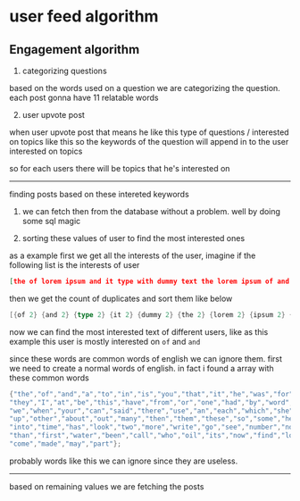 # user feed algorithm


## Engagement algorithm

1. categorizing questions

based on the words used on a question we are categorizing the question. each post gonna have 11 relatable words


2. user upvote post

when user upvote post that means he like this type of questions / interested on topics like this so the keywords of 
the question will append in to the user  interested on topics


so for each users there will be topics that he's interested on

---

finding posts based on these intereted keywords

1. we can fetch then from the database without a problem. well by doing some sql magic

2. sorting these values of user to find the most interested ones

as a example first we get all the interests of the user, imagine if the following list is the
interests of user

```json
[the of lorem ipsum and it type with dummy text the lorem ipsum of and it a dummy has type]
```

then we get the count of duplicates and sort them like below

```go
[{of 2} {and 2} {type 2} {it 2} {dummy 2} {the 2} {lorem 2} {ipsum 2} {with 1} {text 1} {a 1} {has 1}]
```
now we can find the most interested text of different users, like as this example this user is mostly interested on 
`of` and `and`

since these words are common words of english we can ignore them. first we need to create a normal words of 
english. in fact i found a array with these common words


```go
{"the","of","and","a","to","in","is","you","that","it","he","was","for","on","are","as","with","his",
"they","I","at","be","this","have","from","or","one","had","by","word","but","not","what","all","were",
"we","when","your","can","said","there","use","an","each","which","she","do","how","their","if","will",
"up","other","about","out","many","then","them","these","so","some","her","would","make","like","him",
"into","time","has","look","two","more","write","go","see","number","no","way","could","people","my",
"than","first","water","been","call","who","oil","its","now","find","long","down","day","did","get",
"come","made","may","part"};

```

probably words like this we can ignore since they are useless.


---

based on remaining values we are fetching the posts
